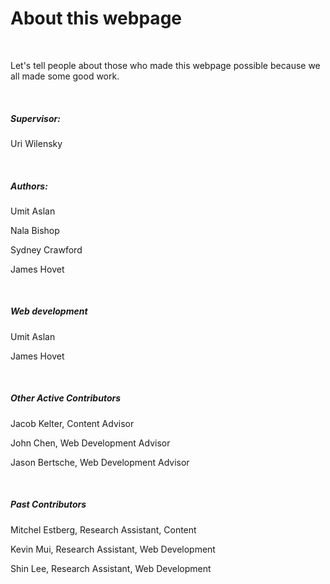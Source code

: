 # About this webpage

&nbsp;

Let's tell people about those who made this webpage possible because we all made some good work.

&nbsp;

##### Supervisor:
Uri Wilensky

&nbsp;

##### Authors:
Umit Aslan

Nala Bishop

Sydney Crawford

James Hovet

&nbsp;

##### Web development
Umit Aslan

James Hovet

&nbsp;

##### Other Active Contributors
Jacob Kelter, Content Advisor

John Chen, Web Development Advisor

Jason Bertsche, Web Development Advisor

&nbsp;


##### Past Contributors

Mitchel Estberg, Research Assistant, Content

Kevin Mui, Research Assistant, Web Development

Shin Lee, Research Assistant, Web Development
